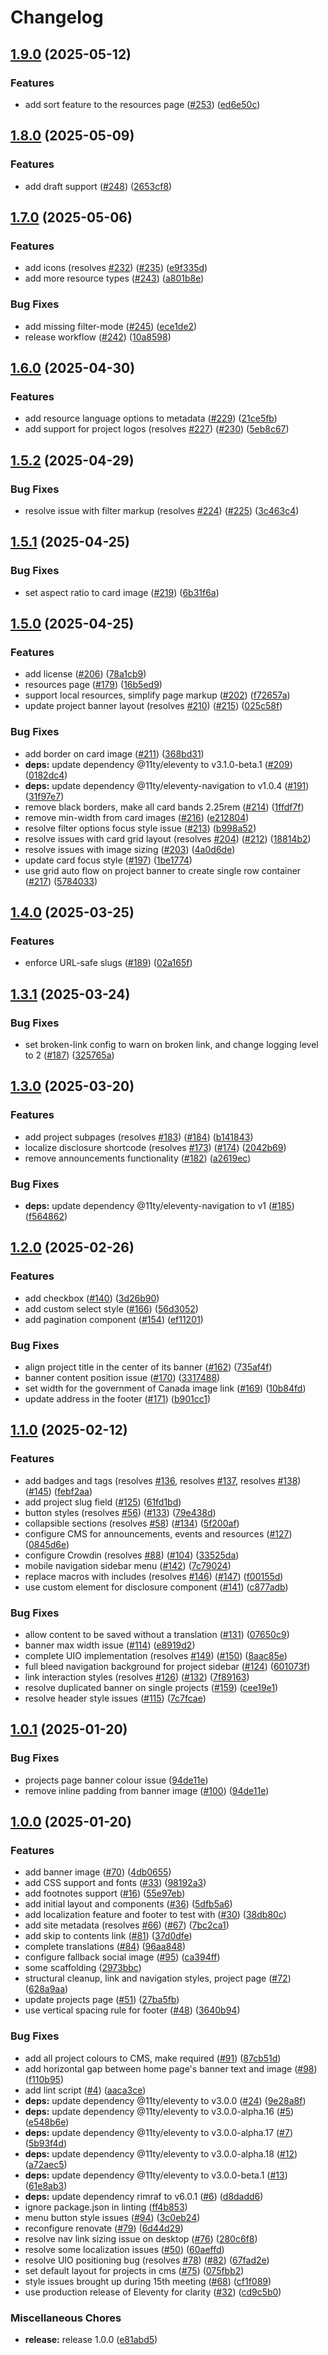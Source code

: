 # Changelog

## [1.9.0](https://github.com/inclusive-design/standards.inclusivedesign.ca/compare/v1.8.0...v1.9.0) (2025-05-12)


### Features

* add sort feature to the resources page ([#253](https://github.com/inclusive-design/standards.inclusivedesign.ca/issues/253)) ([ed6e50c](https://github.com/inclusive-design/standards.inclusivedesign.ca/commit/ed6e50c88c5c56321091cd66d1376b5dc601f077))

## [1.8.0](https://github.com/inclusive-design/standards.inclusivedesign.ca/compare/v1.7.0...v1.8.0) (2025-05-09)


### Features

* add draft support ([#248](https://github.com/inclusive-design/standards.inclusivedesign.ca/issues/248)) ([2653cf8](https://github.com/inclusive-design/standards.inclusivedesign.ca/commit/2653cf8eb17e44667d73098eec98c319733a5301))

## [1.7.0](https://github.com/inclusive-design/standards.inclusivedesign.ca/compare/v1.6.0...v1.7.0) (2025-05-06)


### Features

* add icons (resolves [#232](https://github.com/inclusive-design/standards.inclusivedesign.ca/issues/232)) ([#235](https://github.com/inclusive-design/standards.inclusivedesign.ca/issues/235)) ([e9f335d](https://github.com/inclusive-design/standards.inclusivedesign.ca/commit/e9f335d2ef4d0247e3fbcadca578ce0203d9dec4))
* add more resource types ([#243](https://github.com/inclusive-design/standards.inclusivedesign.ca/issues/243)) ([a801b8e](https://github.com/inclusive-design/standards.inclusivedesign.ca/commit/a801b8e090b60a68cf3b82cf391ee545657a4bd1))


### Bug Fixes

* add missing filter-mode ([#245](https://github.com/inclusive-design/standards.inclusivedesign.ca/issues/245)) ([ece1de2](https://github.com/inclusive-design/standards.inclusivedesign.ca/commit/ece1de23ba7c9f466779faca244cfef776e9a0fa))
* release workflow ([#242](https://github.com/inclusive-design/standards.inclusivedesign.ca/issues/242)) ([10a8598](https://github.com/inclusive-design/standards.inclusivedesign.ca/commit/10a8598418b1e8169339afd9d6ad1638b756cdba))

## [1.6.0](https://github.com/inclusive-design/standards.inclusivedesign.ca/compare/v1.5.2...v1.6.0) (2025-04-30)


### Features

* add resource language options to metadata ([#229](https://github.com/inclusive-design/standards.inclusivedesign.ca/issues/229)) ([21ce5fb](https://github.com/inclusive-design/standards.inclusivedesign.ca/commit/21ce5fbc406a25097418f91b09c6756e277470fb))
* add support for project logos (resolves [#227](https://github.com/inclusive-design/standards.inclusivedesign.ca/issues/227)) ([#230](https://github.com/inclusive-design/standards.inclusivedesign.ca/issues/230)) ([5eb8c67](https://github.com/inclusive-design/standards.inclusivedesign.ca/commit/5eb8c67983c44aecc4dee6cb7122330fb6c7344a))

## [1.5.2](https://github.com/inclusive-design/standards.inclusivedesign.ca/compare/v1.5.1...v1.5.2) (2025-04-29)


### Bug Fixes

* resolve issue with filter markup (resolves [#224](https://github.com/inclusive-design/standards.inclusivedesign.ca/issues/224)) ([#225](https://github.com/inclusive-design/standards.inclusivedesign.ca/issues/225)) ([3c463c4](https://github.com/inclusive-design/standards.inclusivedesign.ca/commit/3c463c4794b2c76ad016c7f39d783d7edceb2fed))

## [1.5.1](https://github.com/inclusive-design/standards.inclusivedesign.ca/compare/v1.5.0...v1.5.1) (2025-04-25)


### Bug Fixes

* set aspect ratio to card image ([#219](https://github.com/inclusive-design/standards.inclusivedesign.ca/issues/219)) ([6b31f6a](https://github.com/inclusive-design/standards.inclusivedesign.ca/commit/6b31f6a24a48b59965c45ab5fe24a9e9a6d46834))

## [1.5.0](https://github.com/inclusive-design/standards.inclusivedesign.ca/compare/v1.4.0...v1.5.0) (2025-04-25)


### Features

* add license ([#206](https://github.com/inclusive-design/standards.inclusivedesign.ca/issues/206)) ([78a1cb9](https://github.com/inclusive-design/standards.inclusivedesign.ca/commit/78a1cb99df01c3570cbe04f9b0d5976e824fd19e))
* resources page ([#179](https://github.com/inclusive-design/standards.inclusivedesign.ca/issues/179)) ([16b5ed9](https://github.com/inclusive-design/standards.inclusivedesign.ca/commit/16b5ed9d2d447944d62e4f5cad73f737a6121535))
* support local resources, simplify page markup ([#202](https://github.com/inclusive-design/standards.inclusivedesign.ca/issues/202)) ([f72657a](https://github.com/inclusive-design/standards.inclusivedesign.ca/commit/f72657a26945642d82f6fd909a50c1f223197c43))
* update project banner layout (resolves [#210](https://github.com/inclusive-design/standards.inclusivedesign.ca/issues/210)) ([#215](https://github.com/inclusive-design/standards.inclusivedesign.ca/issues/215)) ([025c58f](https://github.com/inclusive-design/standards.inclusivedesign.ca/commit/025c58f755c2c1e71e050e81feaf20ddbbfb2542))


### Bug Fixes

* add border on card image ([#211](https://github.com/inclusive-design/standards.inclusivedesign.ca/issues/211)) ([368bd31](https://github.com/inclusive-design/standards.inclusivedesign.ca/commit/368bd316fc57ed1f3a2a885c062ea0d2dc605b18))
* **deps:** update dependency @11ty/eleventy to v3.1.0-beta.1 ([#209](https://github.com/inclusive-design/standards.inclusivedesign.ca/issues/209)) ([0182dc4](https://github.com/inclusive-design/standards.inclusivedesign.ca/commit/0182dc41423ba734e949abd278b4a74c8e95f254))
* **deps:** update dependency @11ty/eleventy-navigation to v1.0.4 ([#191](https://github.com/inclusive-design/standards.inclusivedesign.ca/issues/191)) ([31f97e7](https://github.com/inclusive-design/standards.inclusivedesign.ca/commit/31f97e7099694a90ee70a0a10c590b3652155f67))
* remove black borders, make all card bands 2.25rem ([#214](https://github.com/inclusive-design/standards.inclusivedesign.ca/issues/214)) ([1ffdf7f](https://github.com/inclusive-design/standards.inclusivedesign.ca/commit/1ffdf7fc4cc36f6bbbce5381c54a939d5e8b41b8))
* remove min-width from card images ([#216](https://github.com/inclusive-design/standards.inclusivedesign.ca/issues/216)) ([e212804](https://github.com/inclusive-design/standards.inclusivedesign.ca/commit/e212804286e72c2ec86bf5d12645a0e1cc83ac3c))
* resolve filter options focus style issue ([#213](https://github.com/inclusive-design/standards.inclusivedesign.ca/issues/213)) ([b998a52](https://github.com/inclusive-design/standards.inclusivedesign.ca/commit/b998a52f0980e5c87f736e016546ff5eb22b1475))
* resolve issues with card grid layout (resolves [#204](https://github.com/inclusive-design/standards.inclusivedesign.ca/issues/204)) ([#212](https://github.com/inclusive-design/standards.inclusivedesign.ca/issues/212)) ([18814b2](https://github.com/inclusive-design/standards.inclusivedesign.ca/commit/18814b274b3f6cbb3ce33d6c466043238f3feda0))
* resolve issues with image sizing ([#203](https://github.com/inclusive-design/standards.inclusivedesign.ca/issues/203)) ([4a0d6de](https://github.com/inclusive-design/standards.inclusivedesign.ca/commit/4a0d6deb93e381a0b8cf88ede880a018377d26fe))
* update card focus style ([#197](https://github.com/inclusive-design/standards.inclusivedesign.ca/issues/197)) ([1be1774](https://github.com/inclusive-design/standards.inclusivedesign.ca/commit/1be1774dc71e10885a2b2eb3b3be2f4672890302))
* use grid auto flow on project banner to create single row container ([#217](https://github.com/inclusive-design/standards.inclusivedesign.ca/issues/217)) ([5784033](https://github.com/inclusive-design/standards.inclusivedesign.ca/commit/5784033f04bba3f1c1c62c0521224849284f1e58))

## [1.4.0](https://github.com/inclusive-design/standards.inclusivedesign.ca/compare/v1.3.1...v1.4.0) (2025-03-25)


### Features

* enforce URL-safe slugs ([#189](https://github.com/inclusive-design/standards.inclusivedesign.ca/issues/189)) ([02a165f](https://github.com/inclusive-design/standards.inclusivedesign.ca/commit/02a165fe5c15fab669f76f7f258dcee56f567662))

## [1.3.1](https://github.com/inclusive-design/standards.inclusivedesign.ca/compare/v1.3.0...v1.3.1) (2025-03-24)


### Bug Fixes

* set broken-link config to warn on broken link, and change logging level to 2 ([#187](https://github.com/inclusive-design/standards.inclusivedesign.ca/issues/187)) ([325765a](https://github.com/inclusive-design/standards.inclusivedesign.ca/commit/325765af5c9fece1d0c42eaf4b2109c38614f1b0))

## [1.3.0](https://github.com/inclusive-design/standards.inclusivedesign.ca/compare/v1.2.0...v1.3.0) (2025-03-20)


### Features

* add project subpages (resolves [#183](https://github.com/inclusive-design/standards.inclusivedesign.ca/issues/183)) ([#184](https://github.com/inclusive-design/standards.inclusivedesign.ca/issues/184)) ([b141843](https://github.com/inclusive-design/standards.inclusivedesign.ca/commit/b1418436679e87db89731f814ca528d1fa57d5eb))
* localize disclosure shortcode (resolves [#173](https://github.com/inclusive-design/standards.inclusivedesign.ca/issues/173)) ([#174](https://github.com/inclusive-design/standards.inclusivedesign.ca/issues/174)) ([2042b69](https://github.com/inclusive-design/standards.inclusivedesign.ca/commit/2042b69079250e9f4d80bf94094d538c8bf5d747))
* remove announcements functionality ([#182](https://github.com/inclusive-design/standards.inclusivedesign.ca/issues/182)) ([a2619ec](https://github.com/inclusive-design/standards.inclusivedesign.ca/commit/a2619ec78a013adaf74e7156be0b3ebb75ec4864))


### Bug Fixes

* **deps:** update dependency @11ty/eleventy-navigation to v1 ([#185](https://github.com/inclusive-design/standards.inclusivedesign.ca/issues/185)) ([f564862](https://github.com/inclusive-design/standards.inclusivedesign.ca/commit/f56486271f16baae223f8082360e62599e2a8188))

## [1.2.0](https://github.com/inclusive-design/standards.inclusivedesign.ca/compare/v1.1.0...v1.2.0) (2025-02-26)


### Features

* add checkbox ([#140](https://github.com/inclusive-design/standards.inclusivedesign.ca/issues/140)) ([3d26b90](https://github.com/inclusive-design/standards.inclusivedesign.ca/commit/3d26b90576117a75653fa1596645e343f25b3136))
* add custom select style ([#166](https://github.com/inclusive-design/standards.inclusivedesign.ca/issues/166)) ([56d3052](https://github.com/inclusive-design/standards.inclusivedesign.ca/commit/56d3052b2ca0d11e184d7f20bdc959f6c0fc63cb))
* add pagination component ([#154](https://github.com/inclusive-design/standards.inclusivedesign.ca/issues/154)) ([ef11201](https://github.com/inclusive-design/standards.inclusivedesign.ca/commit/ef112016db08ab1d4d381f755e130dcf88cd5b4f))


### Bug Fixes

* align project title in the center of its banner ([#162](https://github.com/inclusive-design/standards.inclusivedesign.ca/issues/162)) ([735af4f](https://github.com/inclusive-design/standards.inclusivedesign.ca/commit/735af4fadd9b98f0e575c62ba05a89289d2b77f7))
* banner content position issue ([#170](https://github.com/inclusive-design/standards.inclusivedesign.ca/issues/170)) ([3317488](https://github.com/inclusive-design/standards.inclusivedesign.ca/commit/3317488924a85e44493e63ead41f1f99034692c3))
* set width for the government of Canada image link ([#169](https://github.com/inclusive-design/standards.inclusivedesign.ca/issues/169)) ([10b84fd](https://github.com/inclusive-design/standards.inclusivedesign.ca/commit/10b84fdbea08b8da05ffd796f0a8329eb31979bc))
* update address in the footer ([#171](https://github.com/inclusive-design/standards.inclusivedesign.ca/issues/171)) ([b901cc1](https://github.com/inclusive-design/standards.inclusivedesign.ca/commit/b901cc1b2a6d68ec7719f96652532d7096e2d41b))

## [1.1.0](https://github.com/inclusive-design/standards.inclusivedesign.ca/compare/v1.0.1...v1.1.0) (2025-02-12)


### Features

* add badges and tags (resolves [#136](https://github.com/inclusive-design/standards.inclusivedesign.ca/issues/136), resolves [#137](https://github.com/inclusive-design/standards.inclusivedesign.ca/issues/137), resolves [#138](https://github.com/inclusive-design/standards.inclusivedesign.ca/issues/138)) ([#145](https://github.com/inclusive-design/standards.inclusivedesign.ca/issues/145)) ([febf2aa](https://github.com/inclusive-design/standards.inclusivedesign.ca/commit/febf2aa739f7e829455e8d82cf508af62d772179))
* add project slug field ([#125](https://github.com/inclusive-design/standards.inclusivedesign.ca/issues/125)) ([61fd1bd](https://github.com/inclusive-design/standards.inclusivedesign.ca/commit/61fd1bd12a37a9eaf469cdeb421df22794c21687))
* button styles (resolves [#56](https://github.com/inclusive-design/standards.inclusivedesign.ca/issues/56)) ([#133](https://github.com/inclusive-design/standards.inclusivedesign.ca/issues/133)) ([79e438d](https://github.com/inclusive-design/standards.inclusivedesign.ca/commit/79e438db169a630142f5415238edd0ab4f204f3e))
* collapsible sections (resolves [#58](https://github.com/inclusive-design/standards.inclusivedesign.ca/issues/58)) ([#134](https://github.com/inclusive-design/standards.inclusivedesign.ca/issues/134)) ([5f200af](https://github.com/inclusive-design/standards.inclusivedesign.ca/commit/5f200af2e8bc6628c41b445e2dc55313ea013741))
* configure CMS for announcements, events and resources ([#127](https://github.com/inclusive-design/standards.inclusivedesign.ca/issues/127)) ([0845d6e](https://github.com/inclusive-design/standards.inclusivedesign.ca/commit/0845d6e3d50afcdc4a8f83da309ca77c820ed9b7))
* configure Crowdin (resolves [#88](https://github.com/inclusive-design/standards.inclusivedesign.ca/issues/88)) ([#104](https://github.com/inclusive-design/standards.inclusivedesign.ca/issues/104)) ([33525da](https://github.com/inclusive-design/standards.inclusivedesign.ca/commit/33525daba0d215a3c4c5b833a2dbaf12a88b248f))
* mobile navigation sidebar menu ([#142](https://github.com/inclusive-design/standards.inclusivedesign.ca/issues/142)) ([7c79024](https://github.com/inclusive-design/standards.inclusivedesign.ca/commit/7c79024ae7a0b2955d648ec5863a1c2811def38c))
* replace macros with includes (resolves [#146](https://github.com/inclusive-design/standards.inclusivedesign.ca/issues/146)) ([#147](https://github.com/inclusive-design/standards.inclusivedesign.ca/issues/147)) ([f00155d](https://github.com/inclusive-design/standards.inclusivedesign.ca/commit/f00155df6888a9ced06b7de551b7d5859e3f2ecc))
* use custom element for disclosure component ([#141](https://github.com/inclusive-design/standards.inclusivedesign.ca/issues/141)) ([c877adb](https://github.com/inclusive-design/standards.inclusivedesign.ca/commit/c877adb65f7a937532b98cd8ed23927108286c0f))


### Bug Fixes

* allow content to be saved without a translation ([#131](https://github.com/inclusive-design/standards.inclusivedesign.ca/issues/131)) ([07650c9](https://github.com/inclusive-design/standards.inclusivedesign.ca/commit/07650c9e3357bd1738291a92ec8c6e4785e9f1ef))
* banner max width issue ([#114](https://github.com/inclusive-design/standards.inclusivedesign.ca/issues/114)) ([e8919d2](https://github.com/inclusive-design/standards.inclusivedesign.ca/commit/e8919d2b50812ebc0098c8c85651cdf82cffdbed))
* complete UIO implementation (resolves [#149](https://github.com/inclusive-design/standards.inclusivedesign.ca/issues/149)) ([#150](https://github.com/inclusive-design/standards.inclusivedesign.ca/issues/150)) ([8aac85e](https://github.com/inclusive-design/standards.inclusivedesign.ca/commit/8aac85e8b344b34f1cb86a2ef893053afe2fc65b))
* full bleed navigation background for project sidebar ([#124](https://github.com/inclusive-design/standards.inclusivedesign.ca/issues/124)) ([601073f](https://github.com/inclusive-design/standards.inclusivedesign.ca/commit/601073f9f356d4c07bf3f239e22e88639903055b))
* link interaction styles (resolves [#126](https://github.com/inclusive-design/standards.inclusivedesign.ca/issues/126)) ([#132](https://github.com/inclusive-design/standards.inclusivedesign.ca/issues/132)) ([7f89163](https://github.com/inclusive-design/standards.inclusivedesign.ca/commit/7f891637aacfb676ff9ecdc72851d12118ab3fd2))
* resolve duplicated banner on single projects ([#159](https://github.com/inclusive-design/standards.inclusivedesign.ca/issues/159)) ([cee19e1](https://github.com/inclusive-design/standards.inclusivedesign.ca/commit/cee19e1c4e2a5e47a93121f9933ed9dbf77a1bb4))
* resolve header style issues ([#115](https://github.com/inclusive-design/standards.inclusivedesign.ca/issues/115)) ([7c7fcae](https://github.com/inclusive-design/standards.inclusivedesign.ca/commit/7c7fcae02137cc96892128237f8c3bd1b47c53e3))

## [1.0.1](https://github.com/inclusive-design/standards.inclusivedesign.ca/compare/v1.0.0...v1.0.1) (2025-01-20)


### Bug Fixes

* projects page banner colour issue ([94de11e](https://github.com/inclusive-design/standards.inclusivedesign.ca/commit/94de11e88b10d98d0e3eabe8eed764c8f4231727))
* remove inline padding from banner image ([#100](https://github.com/inclusive-design/standards.inclusivedesign.ca/issues/100)) ([94de11e](https://github.com/inclusive-design/standards.inclusivedesign.ca/commit/94de11e88b10d98d0e3eabe8eed764c8f4231727))

## [1.0.0](https://github.com/inclusive-design/standards.inclusivedesign.ca/compare/v0.0.1...v1.0.0) (2025-01-20)


### Features

* add banner image ([#70](https://github.com/inclusive-design/standards.inclusivedesign.ca/issues/70)) ([4db0655](https://github.com/inclusive-design/standards.inclusivedesign.ca/commit/4db0655406dd84534b30584bc141ac36e6c9f02c))
* add CSS support and fonts ([#33](https://github.com/inclusive-design/standards.inclusivedesign.ca/issues/33)) ([98192a3](https://github.com/inclusive-design/standards.inclusivedesign.ca/commit/98192a38ee47492edff60d4ff616385c902f6ad5))
* add footnotes support ([#16](https://github.com/inclusive-design/standards.inclusivedesign.ca/issues/16)) ([55e97eb](https://github.com/inclusive-design/standards.inclusivedesign.ca/commit/55e97eb1a64bdf7d46e100972bf17ace54b85924))
* add initial layout and components ([#36](https://github.com/inclusive-design/standards.inclusivedesign.ca/issues/36)) ([5dfb5a6](https://github.com/inclusive-design/standards.inclusivedesign.ca/commit/5dfb5a66b1c6b3366050ff60cbda07c28ed11644))
* add localization feature and footer to test with ([#30](https://github.com/inclusive-design/standards.inclusivedesign.ca/issues/30)) ([38db80c](https://github.com/inclusive-design/standards.inclusivedesign.ca/commit/38db80c4dc2af1e06f11d52f90272c641ff0749f))
* add site metadata (resolves [#66](https://github.com/inclusive-design/standards.inclusivedesign.ca/issues/66)) ([#67](https://github.com/inclusive-design/standards.inclusivedesign.ca/issues/67)) ([7bc2ca1](https://github.com/inclusive-design/standards.inclusivedesign.ca/commit/7bc2ca13b7bacd01864646be6275f5e2147f4fa2))
* add skip to contents link ([#81](https://github.com/inclusive-design/standards.inclusivedesign.ca/issues/81)) ([37d0dfe](https://github.com/inclusive-design/standards.inclusivedesign.ca/commit/37d0dfe4266567178a6293b4e19fc1f6b936390a))
* complete translations ([#84](https://github.com/inclusive-design/standards.inclusivedesign.ca/issues/84)) ([96aa848](https://github.com/inclusive-design/standards.inclusivedesign.ca/commit/96aa8488a518bfb54b18b9ac995ced8962d15c77))
* configure fallback social image ([#95](https://github.com/inclusive-design/standards.inclusivedesign.ca/issues/95)) ([ca394ff](https://github.com/inclusive-design/standards.inclusivedesign.ca/commit/ca394ffab4e21eba1e378f41565be2d212619781))
* some scaffolding ([2973bbc](https://github.com/inclusive-design/standards.inclusivedesign.ca/commit/2973bbcbe83107f6b97d1741de0e5a6e8cc03f6b))
* structural cleanup, link and navigation styles, project page ([#72](https://github.com/inclusive-design/standards.inclusivedesign.ca/issues/72)) ([628a9aa](https://github.com/inclusive-design/standards.inclusivedesign.ca/commit/628a9aa66f3801042d1ca40d7fec4ef0d3add361))
* update projects page ([#51](https://github.com/inclusive-design/standards.inclusivedesign.ca/issues/51)) ([27ba5fb](https://github.com/inclusive-design/standards.inclusivedesign.ca/commit/27ba5fbe49673fc360dbc102ecf67735c1ba6cb1))
* use vertical spacing rule for footer ([#48](https://github.com/inclusive-design/standards.inclusivedesign.ca/issues/48)) ([3640b94](https://github.com/inclusive-design/standards.inclusivedesign.ca/commit/3640b942d2c6f9655c4560d6638a32ab610be26e))


### Bug Fixes

* add all project colours to CMS, make required ([#91](https://github.com/inclusive-design/standards.inclusivedesign.ca/issues/91)) ([87cb51d](https://github.com/inclusive-design/standards.inclusivedesign.ca/commit/87cb51dc5d2d8c38ed6ecccec6ed4a500307b10a))
* add horizontal gap between home page's banner text and image ([#98](https://github.com/inclusive-design/standards.inclusivedesign.ca/issues/98)) ([f110b95](https://github.com/inclusive-design/standards.inclusivedesign.ca/commit/f110b95846af7701c7e1f055ad4a62acb5b1915a))
* add lint script ([#4](https://github.com/inclusive-design/standards.inclusivedesign.ca/issues/4)) ([aaca3ce](https://github.com/inclusive-design/standards.inclusivedesign.ca/commit/aaca3ce3ef04a06e858f670e582472d6ec016613))
* **deps:** update dependency @11ty/eleventy to v3.0.0 ([#24](https://github.com/inclusive-design/standards.inclusivedesign.ca/issues/24)) ([9e28a8f](https://github.com/inclusive-design/standards.inclusivedesign.ca/commit/9e28a8f7d787f7c2b1fd60439d56b9bd4b122373))
* **deps:** update dependency @11ty/eleventy to v3.0.0-alpha.16 ([#5](https://github.com/inclusive-design/standards.inclusivedesign.ca/issues/5)) ([e548b6e](https://github.com/inclusive-design/standards.inclusivedesign.ca/commit/e548b6ea3ed88f9bf3a6ce659b823f532682ebe3))
* **deps:** update dependency @11ty/eleventy to v3.0.0-alpha.17 ([#7](https://github.com/inclusive-design/standards.inclusivedesign.ca/issues/7)) ([5b93f4d](https://github.com/inclusive-design/standards.inclusivedesign.ca/commit/5b93f4ddcb13b4474509c4e34154a2e93794df14))
* **deps:** update dependency @11ty/eleventy to v3.0.0-alpha.18 ([#12](https://github.com/inclusive-design/standards.inclusivedesign.ca/issues/12)) ([a72aec5](https://github.com/inclusive-design/standards.inclusivedesign.ca/commit/a72aec5e4a79497688061208c84ce8b53a29d531))
* **deps:** update dependency @11ty/eleventy to v3.0.0-beta.1 ([#13](https://github.com/inclusive-design/standards.inclusivedesign.ca/issues/13)) ([61e8ab3](https://github.com/inclusive-design/standards.inclusivedesign.ca/commit/61e8ab386462b85d1d170dc3fdd99cc984a2ffdf))
* **deps:** update dependency rimraf to v6.0.1 ([#6](https://github.com/inclusive-design/standards.inclusivedesign.ca/issues/6)) ([d8dadd6](https://github.com/inclusive-design/standards.inclusivedesign.ca/commit/d8dadd629f34d3496cd2b506afd5ba251a3e38c9))
* ignore package.json in linting ([ff4b853](https://github.com/inclusive-design/standards.inclusivedesign.ca/commit/ff4b8535d12a5b9548b295bb3cb51ad29ea46939))
* menu button style issues ([#94](https://github.com/inclusive-design/standards.inclusivedesign.ca/issues/94)) ([3c0eb24](https://github.com/inclusive-design/standards.inclusivedesign.ca/commit/3c0eb24c2c5557b7ccc2649a6f277e1189707a98))
* reconfigure renovate ([#79](https://github.com/inclusive-design/standards.inclusivedesign.ca/issues/79)) ([6d44d29](https://github.com/inclusive-design/standards.inclusivedesign.ca/commit/6d44d29a9632894484c4bc6e83b74852055ec62f))
* resolve nav link sizing issue on desktop ([#76](https://github.com/inclusive-design/standards.inclusivedesign.ca/issues/76)) ([280c6f8](https://github.com/inclusive-design/standards.inclusivedesign.ca/commit/280c6f8ef3b59fefeebf24c28e8f65bf8fbb9dcb))
* resolve some localization issues ([#50](https://github.com/inclusive-design/standards.inclusivedesign.ca/issues/50)) ([60aeffd](https://github.com/inclusive-design/standards.inclusivedesign.ca/commit/60aeffdde8f241268cc9d0a4499f4d153e281266))
* resolve UIO positioning bug (resolves [#78](https://github.com/inclusive-design/standards.inclusivedesign.ca/issues/78)) ([#82](https://github.com/inclusive-design/standards.inclusivedesign.ca/issues/82)) ([67fad2e](https://github.com/inclusive-design/standards.inclusivedesign.ca/commit/67fad2e044a056293d7546314f58e9ea52536f8b))
* set default layout for projects in cms ([#75](https://github.com/inclusive-design/standards.inclusivedesign.ca/issues/75)) ([075fbb2](https://github.com/inclusive-design/standards.inclusivedesign.ca/commit/075fbb23f400baa6af5a3940b6ace6eb98a9ddd9))
* style issues brought up during 15th meeting ([#68](https://github.com/inclusive-design/standards.inclusivedesign.ca/issues/68)) ([cf1f089](https://github.com/inclusive-design/standards.inclusivedesign.ca/commit/cf1f08992be2cde550a70ae4b0eacf68bc64e679))
* use production release of Eleventy for clarity ([#32](https://github.com/inclusive-design/standards.inclusivedesign.ca/issues/32)) ([cd9c5b0](https://github.com/inclusive-design/standards.inclusivedesign.ca/commit/cd9c5b072fb998d894fe32d106b0b88ac6a5a5a8))


### Miscellaneous Chores

* **release:** release 1.0.0 ([e81abd5](https://github.com/inclusive-design/standards.inclusivedesign.ca/commit/e81abd57c8c60c505fb05d698e084559dd0efaca))
